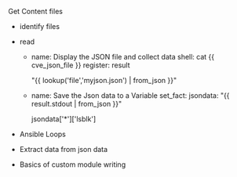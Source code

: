 Get Content files
  - identify files
  - read

    - name: Display the JSON file and collect data
      shell: cat {{ cve_json_file }}
      register: result  

      "{{ lookup('file','myjson.json') | from_json }}"

    - name: Save the Json data to a Variable
      set_fact:
         jsondata: "{{ result.stdout | from_json }}"      

         jsondata['*']['lsblk']


- Ansible Loops
- Extract data from json data
- Basics of custom module writing
